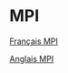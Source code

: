 # MPI

<!-- [Maths MPI](Maths%20MPI)

[Physique MPI](Physique%20MPI)

[Info MPI](Info%20MPI) -->

[Français MPI](Français%20MPI)

[Anglais MPI](Anglais%20MPI)

